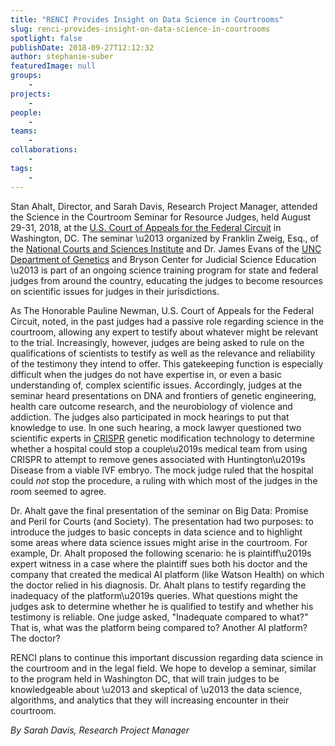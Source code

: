 ```yaml
---
title: "RENCI Provides Insight on Data Science in Courtrooms"
slug: renci-provides-insight-on-data-science-in-courtrooms
spotlight: false
publishDate: 2018-09-27T12:12:32
author: stephanie-suber
featuredImage: null
groups:
    - 
projects:
    - 
people:
    - 
teams: 
    - 
collaborations:
    - 
tags:
    - 
---
```


<p>Stan Ahalt, Director, and Sarah Davis, Research Project Manager, attended the Science in the Courtroom Seminar for Resource Judges, held August 29-31, 2018, at the <a href="http://www.cafc.uscourts.gov/" target="_blank" rel="noopener noreferrer">U.S. Court of Appeals for the Federal Circuit</a> in Washington, DC. The seminar \u2013 organized by Franklin Zweig, Esq., of the <a href="https://www.courtsandsciences.org/" target="_blank" rel="noopener noreferrer">National Courts and Sciences Institute</a> and Dr. James Evans of the <a href="http://www.med.unc.edu/genetics" target="_blank" rel="noopener noreferrer">UNC Department of Genetics</a> and Bryson Center for Judicial Science Education \u2013 is part of an ongoing science training program for state and federal judges from around the country, educating the judges to become resources on scientific issues for judges in their jurisdictions. </p>



<!--more-->



<p>As The Honorable Pauline Newman, U.S. Court of Appeals for the Federal Circuit, noted, in the past judges had a passive role regarding science in the courtroom, allowing any expert to testify about whatever might be relevant to the trial. Increasingly, however, judges are being asked to rule on the qualifications of scientists to testify as well as the relevance and reliability of the testimony they intend to offer. This gatekeeping function is especially difficult when the judges do not have expertise in, or even a basic understanding of, complex scientific issues. Accordingly, judges at the seminar heard presentations on DNA and frontiers of genetic engineering, health care outcome research, and the neurobiology of violence and addiction. The judges also participated in mock hearings to put that knowledge to use. In one such hearing, a mock lawyer questioned two scientific experts in <a href="https://www.broadinstitute.org/what-broad/areas-focus/project-spotlight/questions-and-answers-about-crispr" target="_blank" rel="noopener noreferrer">CRISPR</a> genetic modification technology to determine whether a hospital could stop a couple\u2019s medical team from using CRISPR to attempt to remove genes associated with Huntington\u2019s Disease from a viable IVF embryo. The mock judge ruled that the hospital could <em>not</em> stop the procedure, a ruling with which most of the judges in the room seemed to agree. </p>



<p>Dr. Ahalt gave the final presentation of the seminar on Big Data: Promise and Peril for Courts (and Society). The presentation had two purposes: to introduce the judges to basic concepts in data science and to highlight some areas where data science issues might arise in the courtroom. For example, Dr. Ahalt proposed the following scenario: he is plaintiff\u2019s expert witness in a case where the plaintiff sues both his doctor and the company that created the medical AI platform (like Watson Health) on which the doctor relied in his diagnosis. Dr. Ahalt plans to testify regarding the inadequacy of the platform\u2019s queries. What questions might the judges ask to determine whether he is qualified to testify and whether his testimony is reliable. One judge asked, "Inadequate compared to what?" That is, what was the platform being compared to? Another AI platform? The doctor? </p>



<p>RENCI plans to continue this important discussion regarding data science in the courtroom and in the legal field. We hope to develop a seminar, similar to the program held in Washington DC, that will train judges to be knowledgeable about \u2013 and skeptical of \u2013 the data science, algorithms, and analytics that they will increasing encounter in their courtroom. </p>



<p class="has-text-align-right"><em>By Sarah Davis, Research Project Manager</em></p>
<!-- AddThis Share Buttons generic via filter on the_content -->
